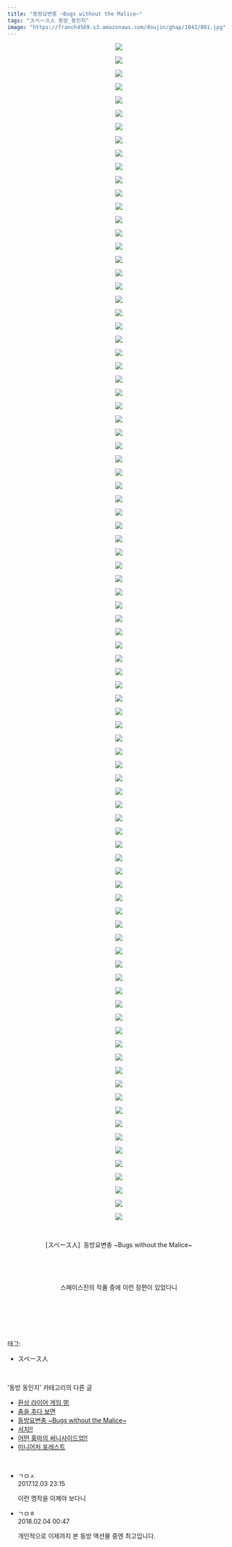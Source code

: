 ```yaml
---
title: "동방요변충 ~Bugs without the Malice~"
tags: "スペース人 동방_동인지"
image: "https://franch4569.s3.amazonaws.com/doujin/ghap/1042/001.jpg"
---
```

<div class="article">
<p style="text-align: center; clear: none; float: none;"><img src="{{ site.imgserver2 }}/ghap/1042/001.jpg"/></p>
<p style="text-align: center; clear: none; float: none;"><img src="{{ site.imgserver2 }}/ghap/1042/002.jpg"/></p>
<p style="text-align: center; clear: none; float: none;"><img src="{{ site.imgserver2 }}/ghap/1042/003.jpg"/></p>
<p style="text-align: center; clear: none; float: none;"><img src="{{ site.imgserver2 }}/ghap/1042/004.jpg"/></p>
<p style="text-align: center; clear: none; float: none;"><img src="{{ site.imgserver2 }}/ghap/1042/005.jpg"/></p>
<p style="text-align: center; clear: none; float: none;"><img src="{{ site.imgserver2 }}/ghap/1042/006.jpg"/></p>
<p style="text-align: center; clear: none; float: none;"><img src="{{ site.imgserver2 }}/ghap/1042/007.jpg"/></p>
<p style="text-align: center; clear: none; float: none;"><img src="{{ site.imgserver2 }}/ghap/1042/008.jpg"/></p>
<p style="text-align: center; clear: none; float: none;"><img src="{{ site.imgserver2 }}/ghap/1042/009.jpg"/></p>
<p style="text-align: center; clear: none; float: none;"><img src="{{ site.imgserver2 }}/ghap/1042/010.jpg"/></p>
<p style="text-align: center; clear: none; float: none;"><img src="{{ site.imgserver2 }}/ghap/1042/011.jpg"/></p>
<p style="text-align: center; clear: none; float: none;"><img src="{{ site.imgserver2 }}/ghap/1042/012.jpg"/></p>
<p style="text-align: center; clear: none; float: none;"><img src="{{ site.imgserver2 }}/ghap/1042/013.jpg"/></p>
<p style="text-align: center; clear: none; float: none;"><img src="{{ site.imgserver2 }}/ghap/1042/014.jpg"/></p>
<p style="text-align: center; clear: none; float: none;"><img src="{{ site.imgserver2 }}/ghap/1042/015.jpg"/></p>
<p style="text-align: center; clear: none; float: none;"><img src="{{ site.imgserver2 }}/ghap/1042/016.jpg"/></p>
<p style="text-align: center; clear: none; float: none;"><img src="{{ site.imgserver2 }}/ghap/1042/017.jpg"/></p>
<p style="text-align: center; clear: none; float: none;"><img src="{{ site.imgserver2 }}/ghap/1042/018.jpg"/></p>
<p style="text-align: center; clear: none; float: none;"><img src="{{ site.imgserver2 }}/ghap/1042/019.jpg"/></p>
<p style="text-align: center; clear: none; float: none;"><img src="{{ site.imgserver2 }}/ghap/1042/020.jpg"/></p>
<p style="text-align: center; clear: none; float: none;"><img src="{{ site.imgserver2 }}/ghap/1042/021.jpg"/></p>
<p style="text-align: center; clear: none; float: none;"><img src="{{ site.imgserver2 }}/ghap/1042/022.jpg"/></p>
<p style="text-align: center; clear: none; float: none;"><img src="{{ site.imgserver2 }}/ghap/1042/023.jpg"/></p>
<p style="text-align: center; clear: none; float: none;"><img src="{{ site.imgserver2 }}/ghap/1042/024.jpg"/></p>
<p style="text-align: center; clear: none; float: none;"><img src="{{ site.imgserver2 }}/ghap/1042/025.jpg"/></p>
<p style="text-align: center; clear: none; float: none;"><img src="{{ site.imgserver2 }}/ghap/1042/026.jpg"/></p>
<p style="text-align: center; clear: none; float: none;"><img src="{{ site.imgserver2 }}/ghap/1042/027.jpg"/></p>
<p style="text-align: center; clear: none; float: none;"><img src="{{ site.imgserver2 }}/ghap/1042/028.jpg"/></p>
<p style="text-align: center; clear: none; float: none;"><img src="{{ site.imgserver2 }}/ghap/1042/029.jpg"/></p>
<p style="text-align: center; clear: none; float: none;"><img src="{{ site.imgserver2 }}/ghap/1042/030.jpg"/></p>
<p style="text-align: center; clear: none; float: none;"><img src="{{ site.imgserver2 }}/ghap/1042/031.jpg"/></p>
<p style="text-align: center; clear: none; float: none;"><img src="{{ site.imgserver2 }}/ghap/1042/032.jpg"/></p>
<p style="text-align: center; clear: none; float: none;"><img src="{{ site.imgserver2 }}/ghap/1042/033.jpg"/></p>
<p style="text-align: center; clear: none; float: none;"><img src="{{ site.imgserver2 }}/ghap/1042/034.jpg"/></p>
<p style="text-align: center; clear: none; float: none;"><img src="{{ site.imgserver2 }}/ghap/1042/035.jpg"/></p>
<p style="text-align: center; clear: none; float: none;"><img src="{{ site.imgserver2 }}/ghap/1042/036.jpg"/></p>
<p style="text-align: center; clear: none; float: none;"><img src="{{ site.imgserver2 }}/ghap/1042/037.jpg"/></p>
<p style="text-align: center; clear: none; float: none;"><img src="{{ site.imgserver2 }}/ghap/1042/038.jpg"/></p>
<p style="text-align: center; clear: none; float: none;"><img src="{{ site.imgserver2 }}/ghap/1042/039.jpg"/></p>
<p style="text-align: center; clear: none; float: none;"><img src="{{ site.imgserver2 }}/ghap/1042/040.jpg"/></p>
<p style="text-align: center; clear: none; float: none;"><img src="{{ site.imgserver2 }}/ghap/1042/041.jpg"/></p>
<p style="text-align: center; clear: none; float: none;"><img src="{{ site.imgserver2 }}/ghap/1042/042.jpg"/></p>
<p style="text-align: center; clear: none; float: none;"><img src="{{ site.imgserver2 }}/ghap/1042/043.jpg"/></p>
<p style="text-align: center; clear: none; float: none;"><img src="{{ site.imgserver2 }}/ghap/1042/044.jpg"/></p>
<p style="text-align: center; clear: none; float: none;"><img src="{{ site.imgserver2 }}/ghap/1042/045.jpg"/></p>
<p style="text-align: center; clear: none; float: none;"><img src="{{ site.imgserver2 }}/ghap/1042/046.jpg"/></p>
<p style="text-align: center; clear: none; float: none;"><img src="{{ site.imgserver2 }}/ghap/1042/047.jpg"/></p>
<p style="text-align: center; clear: none; float: none;"><img src="{{ site.imgserver2 }}/ghap/1042/048.jpg"/></p>
<p style="text-align: center; clear: none; float: none;"><img src="{{ site.imgserver2 }}/ghap/1042/049.jpg"/></p>
<p style="text-align: center; clear: none; float: none;"><img src="{{ site.imgserver2 }}/ghap/1042/050.jpg"/></p>
<p style="text-align: center; clear: none; float: none;"><img src="{{ site.imgserver2 }}/ghap/1042/051.jpg"/></p>
<p style="text-align: center; clear: none; float: none;"><img src="{{ site.imgserver2 }}/ghap/1042/052.jpg"/></p>
<p style="text-align: center; clear: none; float: none;"><img src="{{ site.imgserver2 }}/ghap/1042/053.jpg"/></p>
<p style="text-align: center; clear: none; float: none;"><img src="{{ site.imgserver2 }}/ghap/1042/054.jpg"/></p>
<p style="text-align: center; clear: none; float: none;"><img src="{{ site.imgserver2 }}/ghap/1042/055.jpg"/></p>
<p style="text-align: center; clear: none; float: none;"><img src="{{ site.imgserver2 }}/ghap/1042/056.jpg"/></p>
<p style="text-align: center; clear: none; float: none;"><img src="{{ site.imgserver2 }}/ghap/1042/057.jpg"/></p>
<p style="text-align: center; clear: none; float: none;"><img src="{{ site.imgserver2 }}/ghap/1042/058.jpg"/></p>
<p style="text-align: center; clear: none; float: none;"><img src="{{ site.imgserver2 }}/ghap/1042/059.jpg"/></p>
<p style="text-align: center; clear: none; float: none;"><img src="{{ site.imgserver2 }}/ghap/1042/060.jpg"/></p>
<p style="text-align: center; clear: none; float: none;"><img src="{{ site.imgserver2 }}/ghap/1042/061.jpg"/></p>
<p style="text-align: center; clear: none; float: none;"><img src="{{ site.imgserver2 }}/ghap/1042/062.jpg"/></p>
<p style="text-align: center; clear: none; float: none;"><img src="{{ site.imgserver2 }}/ghap/1042/063.jpg"/></p>
<p style="text-align: center; clear: none; float: none;"><img src="{{ site.imgserver2 }}/ghap/1042/064.jpg"/></p>
<p style="text-align: center; clear: none; float: none;"><img src="{{ site.imgserver2 }}/ghap/1042/065.jpg"/></p>
<p style="text-align: center; clear: none; float: none;"><img src="{{ site.imgserver2 }}/ghap/1042/066.jpg"/></p>
<p style="text-align: center; clear: none; float: none;"><img src="{{ site.imgserver2 }}/ghap/1042/067.jpg"/></p>
<p style="text-align: center; clear: none; float: none;"><img src="{{ site.imgserver2 }}/ghap/1042/068.jpg"/></p>
<p style="text-align: center; clear: none; float: none;"><img src="{{ site.imgserver2 }}/ghap/1042/069.jpg"/></p>
<p style="text-align: center; clear: none; float: none;"><img src="{{ site.imgserver2 }}/ghap/1042/070.jpg"/></p>
<p style="text-align: center; clear: none; float: none;"><img src="{{ site.imgserver2 }}/ghap/1042/071.jpg"/></p>
<p style="text-align: center; clear: none; float: none;"><img src="{{ site.imgserver2 }}/ghap/1042/072.jpg"/></p>
<p style="text-align: center; clear: none; float: none;"><img src="{{ site.imgserver2 }}/ghap/1042/073.jpg"/></p>
<p style="text-align: center; clear: none; float: none;"><img src="{{ site.imgserver2 }}/ghap/1042/074.jpg"/></p>
<p style="text-align: center; clear: none; float: none;"><img src="{{ site.imgserver2 }}/ghap/1042/075.jpg"/></p>
<p style="text-align: center; clear: none; float: none;"><img src="{{ site.imgserver2 }}/ghap/1042/076.jpg"/></p>
<p style="text-align: center; clear: none; float: none;"><img src="{{ site.imgserver2 }}/ghap/1042/077.jpg"/></p>
<p style="text-align: center; clear: none; float: none;"><img src="{{ site.imgserver2 }}/ghap/1042/078.jpg"/></p>
<p style="text-align: center; clear: none; float: none;"><img src="{{ site.imgserver2 }}/ghap/1042/079.jpg"/></p>
<p style="text-align: center; clear: none; float: none;"><img src="{{ site.imgserver2 }}/ghap/1042/080.jpg"/></p>
<p style="text-align: center; clear: none; float: none;"><img src="{{ site.imgserver2 }}/ghap/1042/081.jpg"/></p>
<p style="text-align: center; clear: none; float: none;"><img src="{{ site.imgserver2 }}/ghap/1042/082.jpg"/></p>
<p style="text-align: center; clear: none; float: none;"><img src="{{ site.imgserver2 }}/ghap/1042/083.jpg"/></p>
<p style="text-align: center; clear: none; float: none;"><img src="{{ site.imgserver2 }}/ghap/1042/084.jpg"/></p>
<p style="text-align: center; clear: none; float: none;"><img src="{{ site.imgserver2 }}/ghap/1042/085.jpg"/></p>
<p style="text-align: center; clear: none; float: none;"><img src="{{ site.imgserver2 }}/ghap/1042/086.jpg"/></p>
<p style="text-align: center; clear: none; float: none;"><img src="{{ site.imgserver2 }}/ghap/1042/087.jpg"/></p>
<p style="text-align: center; clear: none; float: none;"><img src="{{ site.imgserver2 }}/ghap/1042/088.jpg"/></p>
<p style="text-align: center; clear: none; float: none;"><img src="{{ site.imgserver2 }}/ghap/1042/089.jpg"/></p>
<p style="text-align: center; clear: none; float: none;"><br/></p>
<p style="text-align: center; clear: none; float: none;">[スペース人]  동방요변충 ~Bugs without the Malice~</p>
<p style="text-align: center; clear: none; float: none;"><br/></p>
<p style="text-align: center; clear: none; float: none;"><br/></p>
<p style="text-align: center; clear: none; float: none;">스페이스진의 작품 중에 이런 장편이 있었다니</p>
<p style="text-align: center; clear: none; float: none;"><br/></p>
<p><br/></p>
</div><br/>
<div class="tagTrail">
<p>태그: </p>
<ul>
<li>スペース人</li>
</ul>
</div><br/>
<div class="another">
<p>'동방 동인지' 카테고리의 다른 글</p>
<ul>
<li><a href="/ghap_1044">환상 라이어 게임 完</a></li>
<li><a href="/ghap_1043">춤을 추다 보면</a></li>
<li><a href="/ghap_1042">동방요변충 ~Bugs without the Malice~</a></li>
<li><a href="/ghap_1041">서치!!</a></li>
<li><a href="/ghap_1040">어떤 홍마의 써니사이드업!!</a></li>
<li><a href="/ghap_1039">미니어처 포레스트</a></li>
</ul>
</div><br/>
<div class="cb_module cb_fluid">
<div class="cb_wrt cb_profile">
<div class="comment">
<ul>
<li class="cb_thumb_off" id="comment15143998">
<div class="cb_comment_area">
<div class="cb_info_area">
<div class="cb_section">
<span class="cb_nick_name">ㄱㅁㅅ</span>
</div>
<div class="cb_section">
<span class="cb_date">2017.12.03 23:15 </span>
</div>
</div>
<div class="cb_dsc_comment">
<p class="cb_dsc">
											이런 명작을 이제야 보다니
										</p>
</div>
</div></li>
<li class="cb_thumb_off" id="comment15191258">
<div class="cb_comment_area">
<div class="cb_info_area">
<div class="cb_section">
<span class="cb_nick_name">ㄱㅁㅎ</span>
</div>
<div class="cb_section">
<span class="cb_date">2018.02.04 00:47 </span>
</div>
</div>
<div class="cb_dsc_comment">
<p class="cb_dsc">
											개인적으로 이제까지 본 동방 액션물 중엔 최고입니다.
										</p>
</div>
</div></li>
</ul>
</div>
</div><!-- commentList close -->
</div><br/>
